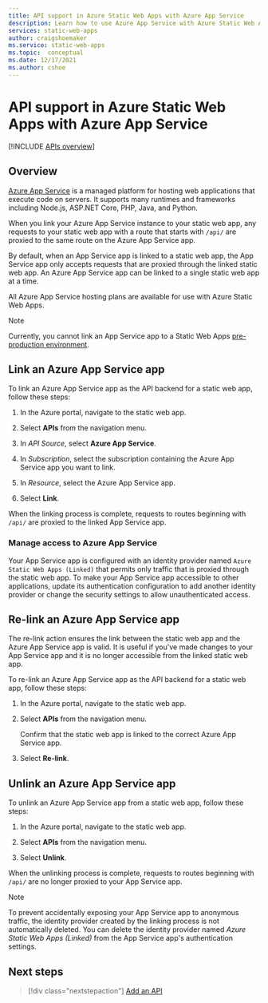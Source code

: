 ```yaml
---
title: API support in Azure Static Web Apps with Azure App Service
description: Learn how to use Azure App Service with Azure Static Web Apps
services: static-web-apps
author: craigshoemaker
ms.service: static-web-apps
ms.topic:  conceptual
ms.date: 12/17/2021
ms.author: cshoe
---
```


# API support in Azure Static Web Apps with Azure App Service

[!INCLUDE [APIs overview](../../includes/static-web-apps-apis-overview.md)]

## Overview

[Azure App Service](../app-service/overview.md) is a managed platform for hosting web applications that execute code on servers. It supports many runtimes and frameworks including Node.js, ASP.NET Core, PHP, Java, and Python.

When you link your Azure App Service instance to your static web app, any requests to your static web app with a route that starts with `/api/` are proxied to the same route on the Azure App Service app.

By default, when an App Service app is linked to a static web app, the App Service app only accepts requests that are proxied through the linked static web app. An Azure App Service app can be linked to a single static web app at a time.

All Azure App Service hosting plans are available for use with Azure Static Web Apps.

> [!NOTE]
> Currently, you cannot link an App Service app to a Static Web Apps [pre-production environment](review-publish-pull-requests.md).

## Link an Azure App Service app

To link an Azure App Service app as the API backend for a static web app, follow these steps:

1. In the Azure portal, navigate to the static web app.

1. Select **APIs** from the navigation menu.

1. In *API Source*, select **Azure App Service**.

1. In *Subscription*, select the subscription containing the Azure App Service app you want to link.

1. In *Resource*, select the Azure App Service app.

1. Select **Link**.

When the linking process is complete, requests to routes beginning with `/api/` are proxied to the linked App Service app.

### Manage access to Azure App Service

Your App Service app is configured with an identity provider named `Azure Static Web Apps (Linked)` that permits only traffic that is proxied through the static web app. To make your App Service app accessible to other applications, update its authentication configuration to add another identity provider or change the security settings to allow unauthenticated access.

## Re-link an Azure App Service app

The re-link action ensures the link between the static web app and the Azure App Service app is valid. It is useful if you've made changes to your App Service app and it is no longer accessible from the linked static web app.

To re-link an Azure App Service app as the API backend for a static web app, follow these steps:

1. In the Azure portal, navigate to the static web app.

1. Select **APIs** from the navigation menu.

    Confirm that the static web app is linked to the correct Azure App Service app.

1. Select **Re-link**.

## Unlink an Azure App Service app

To unlink an Azure App Service app from a static web app, follow these steps:

1. In the Azure portal, navigate to the static web app.

1. Select **APIs** from the navigation menu.

1. Select **Unlink**.

When the unlinking process is complete, requests to routes beginning with `/api/` are no longer proxied to your App Service app.

> [!NOTE]
> To prevent accidentally exposing your App Service app to anonymous traffic, the identity provider created by the linking process is not automatically deleted. You can delete the identity provider named *Azure Static Web Apps (Linked)* from the App Service app's authentication settings.

## Next steps

> [!div class="nextstepaction"]
> [Add an API](add-api.md)

